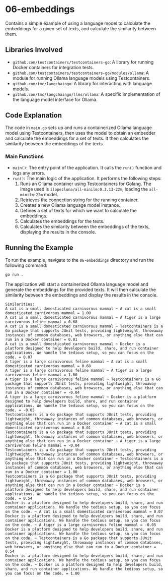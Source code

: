 # 06-embeddings

Contains a simple example of using a language model to calculate the embeddings for a given set of texts, and calculate the similarity between them.

## Libraries Involved

- `github.com/testcontainers/testcontainers-go`: A library for running Docker containers for integration tests.
- `github.com/testcontainers/testcontainers-go/modules/ollama`: A module for running Ollama language models using Testcontainers.
- `github.com/tmc/langchaingo`: A library for interacting with language models.
- `github.com/tmc/langchaingo/llms/ollama`: A specific implementation of the language model interface for Ollama.

## Code Explanation

The code in `main.go` sets up and runs a containerized Ollama language model using Testcontainers, then uses the model to obtain an embedder and calculate the embeddings for a set of texts. It then calculates the similarity between the embeddings of the texts.

### Main Functions

- `main()`: The entry point of the application. It calls the `run()` function and logs any errors.
- `run()`: The main logic of the application. It performs the following steps:
  1. Runs an Ollama container using Testcontainers for Golang. The image used is `ilopezluna/all-minilm:0.3.13-22m`, loading the `all-minilm:22m` model.
  2. Retrieves the connection string for the running container.
  3. Creates a new Ollama language model instance.
  4. Defines a set of texts for which we want to calculate the embeddings.
  5. Calculates the embeddings for the texts.
  6. Calculates the similarity between the embeddings of the texts, displaying the results in the console.

## Running the Example

To run the example, navigate to the `06-embeddings` directory and run the following command:

```sh
go run .
```

The application will start a containerized Ollama language model and generate the embeddings for the provided texts.
It will then calculate the similarity between the embeddings and display the results in the console.

```shell
Similarities:
A cat is a small domesticated carnivorous mammal ~ A cat is a small domesticated carnivorous mammal = 1.00
A cat is a small domesticated carnivorous mammal ~ A tiger is a large carnivorous feline mammal = 0.68
A cat is a small domesticated carnivorous mammal ~ Testcontainers is a Go package that supports JUnit tests, providing lightweight, throwaway instances of common databases, web browsers, or anything else that can run in a Docker container = 0.01
A cat is a small domesticated carnivorous mammal ~ Docker is a platform designed to help developers build, share, and run container applications. We handle the tedious setup, so you can focus on the code. = 0.07
A tiger is a large carnivorous feline mammal ~ A cat is a small domesticated carnivorous mammal = 0.68
A tiger is a large carnivorous feline mammal ~ A tiger is a large carnivorous feline mammal = 1.00
A tiger is a large carnivorous feline mammal ~ Testcontainers is a Go package that supports JUnit tests, providing lightweight, throwaway instances of common databases, web browsers, or anything else that can run in a Docker container = -0.04
A tiger is a large carnivorous feline mammal ~ Docker is a platform designed to help developers build, share, and run container applications. We handle the tedious setup, so you can focus on the code. = -0.05
Testcontainers is a Go package that supports JUnit tests, providing lightweight, throwaway instances of common databases, web browsers, or anything else that can run in a Docker container ~ A cat is a small domesticated carnivorous mammal = 0.01
Testcontainers is a Go package that supports JUnit tests, providing lightweight, throwaway instances of common databases, web browsers, or anything else that can run in a Docker container ~ A tiger is a large carnivorous feline mammal = -0.04
Testcontainers is a Go package that supports JUnit tests, providing lightweight, throwaway instances of common databases, web browsers, or anything else that can run in a Docker container ~ Testcontainers is a Go package that supports JUnit tests, providing lightweight, throwaway instances of common databases, web browsers, or anything else that can run in a Docker container = 1.00
Testcontainers is a Go package that supports JUnit tests, providing lightweight, throwaway instances of common databases, web browsers, or anything else that can run in a Docker container ~ Docker is a platform designed to help developers build, share, and run container applications. We handle the tedious setup, so you can focus on the code. = 0.54
Docker is a platform designed to help developers build, share, and run container applications. We handle the tedious setup, so you can focus on the code. ~ A cat is a small domesticated carnivorous mammal = 0.07
Docker is a platform designed to help developers build, share, and run container applications. We handle the tedious setup, so you can focus on the code. ~ A tiger is a large carnivorous feline mammal = -0.05
Docker is a platform designed to help developers build, share, and run container applications. We handle the tedious setup, so you can focus on the code. ~ Testcontainers is a Go package that supports JUnit tests, providing lightweight, throwaway instances of common databases, web browsers, or anything else that can run in a Docker container = 0.54
Docker is a platform designed to help developers build, share, and run container applications. We handle the tedious setup, so you can focus on the code. ~ Docker is a platform designed to help developers build, share, and run container applications. We handle the tedious setup, so you can focus on the code. = 1.00
```
